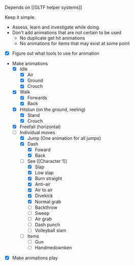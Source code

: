 Depends on [[GLTF helper systems]]

Keep it simple. 
- Assess, learn and investigate while doing.
- Don't add animations that are not certain to be used
	- No duplicate get hit animations
	- No animations for items that may exist at some point

- [x] Figure out what tools to use for animation
- Make animations
	- [x] Idle
		- [x] Air
		- [x] Ground
		- [x] Crouch
	- [x] Walk
		- [x] Forwards
		- [x] Back
	- [x] Hitstun (on the ground, reeling)
		- [x] Stand
		- [x] Crouch
	- [x] Freefall (horizontal)
	- [ ] Individual moves
		- [x] Jump (One animation for all jumps)
		- [x] Dash
			- [x] Foward
			- [x] Back
		- [ ] See [[Character 1]]
			- [x] Slap
			- [x] Low slap
			- [x] Burn straight
			- [x] Anti-air
			- [x] Air to air
			- [x] Divekick
			- [x] Normal grab
			- [ ] Backthrow
			- [ ] Sweep
			- [ ] Air grab
			- [ ] Dash punch
			- [ ] Volleyball slam
		- [ ] Items
			- [ ] Gun
			- [ ] Handmedownken
- [x] Make animations play

